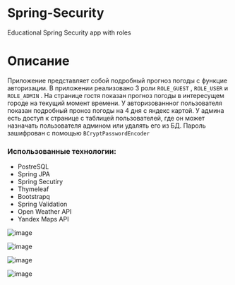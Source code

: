 # Spring-Security
Educational Spring Security app with roles

# Описание
Приложение представляет собой подробный прогноз погоды с функцие авторизации. В приложении реализовано 3 роли `ROLE_GUEST` , `ROLE_USER` и `ROLE_ADMIN` . На странице гостя показан прогноз погоды в интересущем городе на текущий момент времени. У авторизованнног пользователя показан подробный проноз погоды на 4 дня с яндекс картой. У админа есть доступ к странице с таблицей пользователей, где он может назначать пользователя админом или удалять его из БД. Пароль зашифрован с помощью `BCryptPasswordEncoder`

### Использованные технологии:
- PostreSQL
- Spring JPA
- Spring Secutiry
- Thymeleaf
- Bootstrapq
- Spring Validation
- Open Weather API
- Yandex Maps API

![image](https://user-images.githubusercontent.com/44347128/221907542-2a23c8d1-6502-4e01-a2c1-e3031af962a1.png)

![image](https://user-images.githubusercontent.com/44347128/221907588-3047b6ba-6e64-45c1-957b-db2aaf929e9b.png)

![image](https://user-images.githubusercontent.com/44347128/221907156-f8a6dc4b-a520-46bb-86dd-3ae984e0eb2e.png)

![image](https://user-images.githubusercontent.com/44347128/221907684-8f2e1468-41b6-45cc-b3c2-7906dd71f6cb.png)
